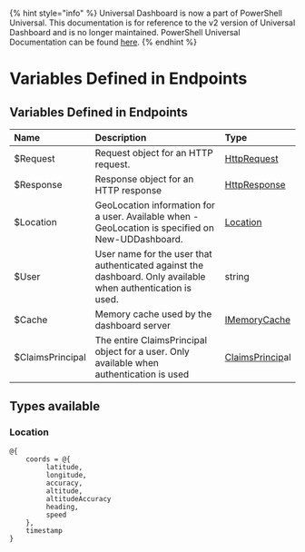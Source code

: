 ﻿{% hint style="info" %}
Universal Dashboard is now a part of PowerShell Universal. This documentation is for reference to the v2 version of Universal Dashboard and is no longer maintained. PowerShell Universal Documentation can be found [here](https://docs.ironmansoftware.com).
{% endhint %}


# Variables Defined in Endpoints

## Variables Defined in Endpoints

| Name | Description | Type |
| :--- | :--- | :--- |
| $Request | Request object for an HTTP request. | [HttpRequest](https://docs.microsoft.com/en-us/dotnet/api/microsoft.aspnetcore.http.httprequest?view=aspnetcore-2.0) |
| $Response | Response object for an HTTP response | [HttpResponse](https://docs.microsoft.com/en-us/dotnet/api/microsoft.aspnetcore.http.HttpResponse?view=aspnetcore-2.0) |
| $Location | GeoLocation information for a user. Available when -GeoLocation is specified on New-UDDashboard. | [Location](variables-defined-in-endpoints.md#location) |
| $User | User name for the user that authenticated against the dashboard. Only available when authentication is used. | string |
| $Cache | Memory cache used by the dashboard server | [IMemoryCache](https://docs.microsoft.com/aspnet/core/api/microsoft.extensions.caching.memory.imemorycache) |
| $ClaimsPrincipal | The entire ClaimsPrincipal object for a user. Only available when authentication is used | [ClaimsPrincip](https://msdn.microsoft.com/en-us/library/system.security.claims.claimsprincipal%28v=vs.110%29.aspx)al |

## Types available

### Location

```text
@{
    coords = @{
         latitude, 
         longitude,
         accuracy,
         altitude,
         altitudeAccuracy
         heading,
         speed
    },
    timestamp
}
```



